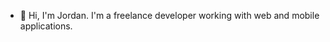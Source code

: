 - 👋 Hi, I'm Jordan. I'm a freelance developer working with web and mobile applications.

<!---
jgopie/jgopie is a ✨ special ✨ repository because its `README.md` (this file) appears on your GitHub profile.
You can click the Preview link to take a look at your changes.
--->
